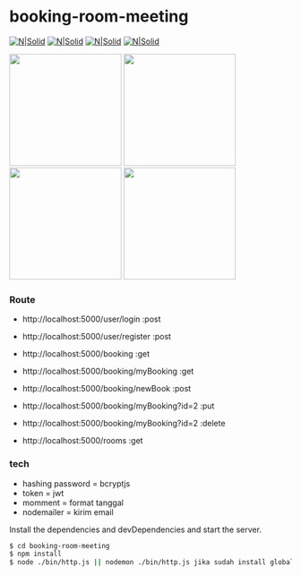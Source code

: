 # booking-room-meeting

[![N|Solid](https://i.cloudup.com/zfY6lL7eFa-3000x3000.png)](http://expressjs.com/)
[![N|Solid](https://duckduckgo.com/i/a65969b4.png)](https://duckduckgo.com/i/a65969b4.png)
[![N|Solid](https://jwt.io/img/pic_logo.svg)](https://jwt.io/)
[![N|Solid](https://duckduckgo.com/i/d006c491.png)](https://www.npmjs.com/)

<img src="https://i.cloudup.com/zfY6lL7eFa-3000x3000.png" width="200"/>
<img src="https://i.cloudup.com/zfY6lL7eFa-3000x3000.png" width="200"/>
<img src="https://i.cloudup.com/zfY6lL7eFa-3000x3000.png" width="200"/>
<img src="https://i.cloudup.com/zfY6lL7eFa-3000x3000.png" width="200"/>

### Route

* http://localhost:5000/user/login :post
* http://localhost:5000/user/register :post

* http://localhost:5000/booking :get
* http://localhost:5000/booking/myBooking :get
* http://localhost:5000/booking/newBook :post
* http://localhost:5000/booking/myBooking?id=2 :put
* http://localhost:5000/booking/myBooking?id=2 :delete

* http://localhost:5000/rooms :get

### tech

* hashing password = bcryptjs
* token = jwt
* momment = format tanggal
* nodemailer = kirim email

Install the dependencies and devDependencies and start the server.

```sh
$ cd booking-room-meeting
$ npm install
$ node ./bin/http.js || nodemon ./bin/http.js jika sudah install global
```
